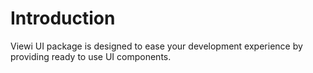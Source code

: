 # Introduction

Viewi UI package is designed to ease your development experience by providing ready to use UI components.

<div>
    <IntroExample />
</div>